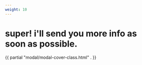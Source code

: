 ```yaml
---
weight: 10
---
```


# super! i'll send you more info as soon as possible.

<!-- modal cover, only put once -->
{{ partial "modal/modal-cover-class.html" . }}

